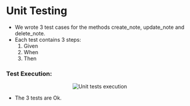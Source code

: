 # Unit Testing 

- We wrote 3 test cases for the methods create_note, update_note and delete_note.
- Each test contains 3 steps: 
    1. Given
    2. When
    3. Then

### Test Execution:

<p align="center">
    <img src="../../images/unit.PNG" alt="Unit tests execution">
</p>

- The 3 tests are Ok.